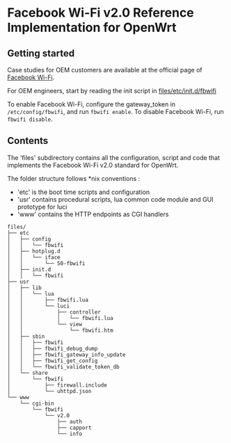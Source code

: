 # Facebook Wi-Fi v2.0 Reference Implementation for OpenWrt 

## Getting started

Case studies for OEM customers are available at the official page of [Facebook Wi-Fi](https://www.facebook.com/facebook-wifi).

For OEM engineers, start by reading the init script in [files/etc/init.d/fbwifi](https://github.com/facebookincubator/fbc_owrt_feed/blob/master/fbwifi/files/etc/init.d/fbwifi)

To enable Facebook Wi-Fi, configure the gateway_token in `/etc/config/fbwifi`, and run `fbwifi enable`.
To disable Facebook Wi-Fi, run `fbwifi disable`.

## Contents

The 'files' subdirectory contains all the configuration, script and code 
that implements the Facebook Wi-Fi v2.0 standard for OpenWrt.

The folder structure follows *nix conventions :
- 'etc' is the boot time scripts and configuration
- 'usr' contains procedural scripts, lua common code module and GUI prototype for luci
- 'www' contains the HTTP endpoints as CGI handlers 

```
files/
├── etc
│   ├── config
│   │   └── fbwifi
│   ├── hotplug.d
│   │   └── iface
│   │       └── 50-fbwifi
│   ├── init.d
│   │   └── fbwifi
├── usr
│   ├── lib
│   │   └── lua
│   │       ├── fbwifi.lua
│   │       └── luci
│   │           ├── controller
│   │           │   └── fbwifi.lua
│   │           └── view
│   │               └── fbwifi.htm
│   ├── sbin
│   │   ├── fbwifi
│   │   ├── fbwifi_debug_dump
│   │   ├── fbwifi_gateway_info_update
│   │   ├── fbwifi_get_config
│   │   └── fbwifi_validate_token_db
│   └── share
│       └── fbwifi
│           ├── firewall.include
│           └── uhttpd.json
└── www
    └── cgi-bin
        └── fbwifi
            └── v2.0
                ├── auth
                ├── capport
                └── info
```
